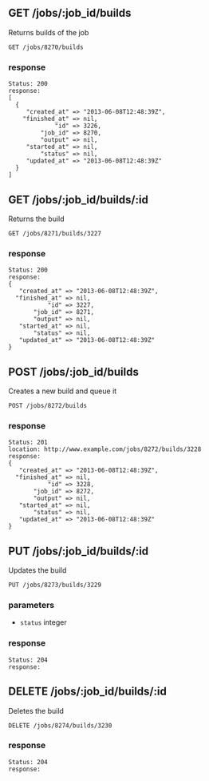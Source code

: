 ## GET /jobs/:job_id/builds
Returns builds of the job

```
GET /jobs/8270/builds
```

### response
```
Status: 200
response: 
[
  {
     "created_at" => "2013-06-08T12:48:39Z",
    "finished_at" => nil,
             "id" => 3226,
         "job_id" => 8270,
         "output" => nil,
     "started_at" => nil,
         "status" => nil,
     "updated_at" => "2013-06-08T12:48:39Z"
  }
]
```


## GET /jobs/:job_id/builds/:id
Returns the build

```
GET /jobs/8271/builds/3227
```

### response
```
Status: 200
response: 
{
   "created_at" => "2013-06-08T12:48:39Z",
  "finished_at" => nil,
           "id" => 3227,
       "job_id" => 8271,
       "output" => nil,
   "started_at" => nil,
       "status" => nil,
   "updated_at" => "2013-06-08T12:48:39Z"
}
```


## POST /jobs/:job_id/builds
Creates a new build and queue it

```
POST /jobs/8272/builds
```

### response
```
Status: 201
location: http://www.example.com/jobs/8272/builds/3228
response: 
{
   "created_at" => "2013-06-08T12:48:39Z",
  "finished_at" => nil,
           "id" => 3228,
       "job_id" => 8272,
       "output" => nil,
   "started_at" => nil,
       "status" => nil,
   "updated_at" => "2013-06-08T12:48:39Z"
}
```


## PUT /jobs/:job_id/builds/:id
Updates the build

```
PUT /jobs/8273/builds/3229
```

### parameters
* `status` integer


### response
```
Status: 204
response: 
```


## DELETE /jobs/:job_id/builds/:id
Deletes the build

```
DELETE /jobs/8274/builds/3230
```

### response
```
Status: 204
response: 
```

